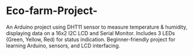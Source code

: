 # Eco-farm-Project-
An Arduino project using DHT11 sensor to measure temperature &amp; humidity, displaying data on a 16x2 I2C LCD and Serial Monitor. Includes 3 LEDs (Green, Yellow, Red) for status indication. Beginner-friendly project for learning Arduino, sensors, and LCD interfacing.

